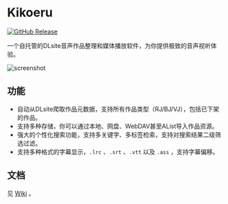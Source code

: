 # Kikoeru

[![GitHub Release](https://img.shields.io/github/v/release/vscodev/kikoeru)](https://github.com/vscodev/kikoeru/releases)

一个自托管的DLsite音声作品整理和媒体播放软件，为你提供极致的音声视听体验。

![screenshot](https://cdn.jsdelivr.net/gh/vscodev/kikoeru@main/screenshot.png)

## 功能

- 自动从DLsite爬取作品元数据，支持所有作品类型（RJ/BJ/VJ），包括已下架的作品。
- 支持多种存储，你可以通过本地、网盘、WebDAV甚至AList导入作品资源。
- 强大的个性化搜索功能，支持多关键字、多标签检索，支持对搜索结果二级筛选过滤。
- 支持多种格式的字幕显示，`.lrc` 、`.srt` 、`.vtt` 以及 `.ass` ，支持字幕偏移。

## 文档

见 [Wiki](https://github.com/vscodev/kikoeru/wiki) 。
